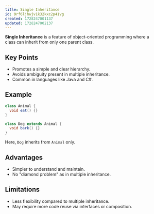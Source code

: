 ```yaml
---
title: Single Inheritance
id: 9rf6ljhwjv1k32kxc2p41vg
created: 1728247001137
updated: 1728247002137
---
```


**Single Inheritance** is a feature of object-oriented programming where a class can inherit from only one parent class.

## Key Points

- Promotes a simple and clear hierarchy.
- Avoids ambiguity present in multiple inheritance.
- Common in languages like Java and C#.

## Example

```java
class Animal {
  void eat() {}
}

class Dog extends Animal {
  void bark() {}
}
```

Here, `Dog` inherits from `Animal` only.

## Advantages

- Simpler to understand and maintain.
- No "diamond problem" as in multiple inheritance.

## Limitations

- Less flexibility compared to multiple inheritance.
- May require more code reuse via interfaces or composition.
